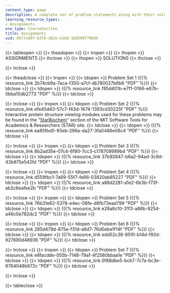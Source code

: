 ```yaml
---
content_type: page
description: A complete set of problem statements along with their solutions.
learning_resource_types:
- Assignments
ocw_type: CourseSection
title: Assignments
uid: 0577c68f-b3f6-262e-b1bd-1b9599779b64
---
```


{{< tableopen >}}
{{< theadopen >}}
{{< tropen >}}
{{< thopen >}}
ASSIGNMENTS
{{< thclose >}}
{{< thopen >}}
SOLUTIONS
{{< thclose >}}

{{< trclose >}}

{{< theadclose >}}
{{< tropen >}}
{{< tdopen >}}
Problem Set 1 ({{% resource_link 2b74cb9a-7aca-f350-a7cf-db780027b6b6 "PDF" %}})
{{< tdclose >}}
{{< tdopen >}}
({{% resource_link f85d401b-e7f1-0166-e67b-0bba10db2773 "PDF" %}})
{{< tdclose >}}

{{< trclose >}}
{{< tropen >}}
{{< tdopen >}}
Problem Set 2 ({{% resource_link efe45d43-57c7-f43d-1674-1393cd30225f "PDF" %}}) Interactive protein structure viewing modules used for these problems may be found in the "[StarBiochem](http://star.mit.edu/biochem/index.html)" section of the MIT Software Tools for Academics & Researchers (STAR) site.
{{< tdclose >}}
{{< tdopen >}}
({{% resource_link ea85fbd5-93eb-296a-da27-3fa0486e08c4 "PDF" %}})
{{< tdclose >}}

{{< trclose >}}
{{< tropen >}}
{{< tdopen >}}
Problem Set 3 ({{% resource_link 8b2ad35e-07c4-6f80-7cc3-c178709989bd "PDF" %}})
{{< tdclose >}}
{{< tdopen >}}
({{% resource_link 37b92647-b6a2-94ad-3c9d-43b975e542fd "PDF" %}})
{{< tdclose >}}

{{< trclose >}}
{{< tropen >}}
{{< tdopen >}}
Problem Set 4 ({{% resource_link d559fbc1-7a69-55f7-fe66-03820ab85227 "PDF" %}})
{{< tdclose >}}
{{< tdopen >}}
({{% resource_link a88d2281-a1e2-6b3b-f73f-ab2c6eafee2b "PDF" %}})
{{< tdclose >}}

{{< trclose >}}
{{< tropen >}}
{{< tdopen >}}
Problem Set 5 ({{% resource_link 76b31e62-5378-e4ec-08fe-d6fb73ead799 "PDF" %}})
{{< tdclose >}}
{{< tdopen >}}
({{% resource_link e28a6c10-31f3-a86b-9254-a46c0e782dc2 "PDF" %}})
{{< tdclose >}}

{{< trclose >}}
{{< tropen >}}
{{< tdopen >}}
Problem Set 6 ({{% resource_link 285d479d-875e-f31d-a6d7-76d0ebe1f14f "PDF" %}})
{{< tdclose >}}
{{< tdopen >}}
({{% resource_link edd52c38-85f0-b14d-f92d-927690d48936 "PDF" %}})
{{< tdclose >}}

{{< trclose >}}
{{< tropen >}}
{{< tdopen >}}
Problem Set 7 ({{% resource_link e8facdde-055b-7146-79a1-4f2580bbaa1e "PDF" %}})
{{< tdclose >}}
{{< tdopen >}}
({{% resource_link 0f88dbe5-bcb7-7c7a-bc3e-8764048b672c "PDF" %}})
{{< tdclose >}}

{{< trclose >}}

{{< tableclose >}}